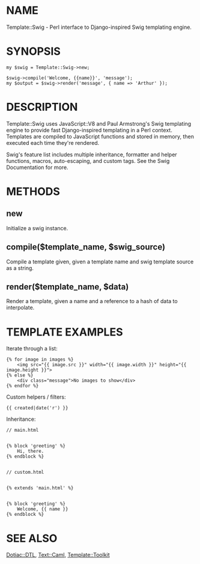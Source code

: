 # NAME

Template::Swig - Perl interface to Django-inspired Swig templating engine.

# SYNOPSIS

    my $swig = Template::Swig->new;

    $swig->compile('Welcome, {{name}}', 'message');
    my $output = $swig->render('message', { name => 'Arthur' });

# DESCRIPTION

Template::Swig uses JavaScript::V8 and Paul Armstrong's Swig templating engine to provide fast Django-inspired templating in a Perl context.  Templates are compiled to JavaScript functions and stored in memory, then executed each time they're rendered.

Swig's feature list includes multiple inheritance, formatter and helper functions, macros, auto-escaping, and custom tags.  See the Swig Documentation for more.

# METHODS

## new

Initialize a swig instance.

## compile($template\_name, $swig\_source)

Compile a template given, given a template name and swig template source as a string.

## render($template\_name, $data)

Render a template, given a name and a reference to a hash of data to interpolate.

# TEMPLATE EXAMPLES

Iterate through a list:

    {% for image in images %}
        <img src="{{ image.src }}" width="{{ image.width }}" height="{{ image.height }}">
    {% else %}
        <div class="message">No images to show</div>
    {% endfor %}

Custom helpers / filters:

    {{ created|date('r') }}

Inheritance:

    // main.html
    

    {% block 'greeting' %}
        Hi, there.
    {% endblock %}
    

    // custom.html
    

    {% extends 'main.html' %}
    

    {% block 'greeting' %}
        Welcome, {{ name }}
    {% endblock %}

# SEE ALSO

[Dotiac::DTL](http://search.cpan.org/perldoc?Dotiac::DTL), [Text::Caml](http://search.cpan.org/perldoc?Text::Caml), [Template::Toolkit](http://search.cpan.org/perldoc?Template::Toolkit)
